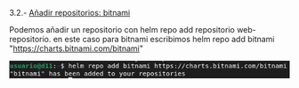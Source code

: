 3.2.- [Añadir repositorios: bitnami](https://github.com/mikkgh/helm/blob/main/3.2.md)

Podemos añadir un repositorio con helm repo add repositorio web-repositorio.
en este caso para bitnami escribimos helm repo add bitnami "https://charts.bitnami.com/bitnami"

![imagen](https://github.com/mikkgh/helm/blob/main/imagenes/3.2.png)
